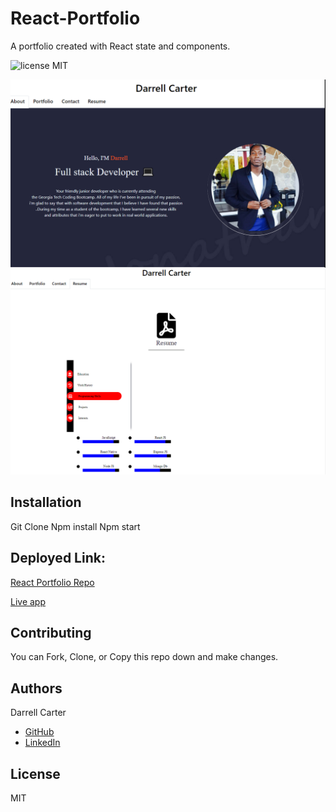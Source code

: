 # React-Portfolio
A portfolio created with React state and components.

![license MIT](https://img.shields.io/badge/license-MIT-blue.svg)

![Screenshot of Application ](porfolioscreenshot1.PNG)
![Screenshot of Application ](porfolioscreenshot2.PNG)


## Installation
Git Clone
Npm install
Npm start

## Deployed Link:
[React Portfolio Repo](https://github.com/dcarter45/D.C-React-Portfolio)

[ Live app](https://dcarter45.github.io/D.C-React-Portfolio/)
## Contributing
You can Fork, Clone, or Copy this repo down and make changes.

## Authors
Darrell Carter
* [GitHub](https://github.com/dcarter45)
* [LinkedIn](https://www.linkedin.com/in/darrell-carter-5030a3a9/)

## License
MIT